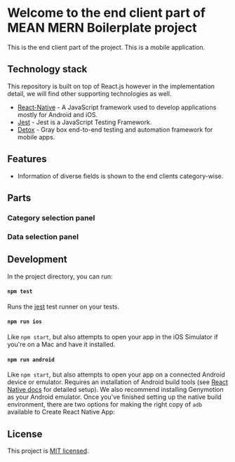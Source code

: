 # Welcome to the end client part of MEAN MERN Boilerplate project

This is the end client part of the project. This is a mobile application.

## Technology stack

This repository is built on top of React.js however in the implementation detail, we will find other supporting technologies as well.

- [React-Native] - A JavaScript framework used to develop applications mostly for Android and iOS.
- [Jest] - Jest is a JavaScript Testing Framework.
- [Detox] - Gray box end-to-end testing and automation framework for mobile apps.

## Features

- Information of diverse fields is shown to the end clients category-wise.

## Parts

### Category selection panel
### Data selection panel

## Development

In the project directory, you can run:

#### `npm test`

Runs the [jest](https://github.com/facebook/jest) test runner on your tests.

#### `npm run ios`

Like `npm start`, but also attempts to open your app in the iOS Simulator if you're on a Mac and have it installed.

#### `npm run android`

Like `npm start`, but also attempts to open your app on a connected Android device or emulator. Requires an installation of Android build tools (see [React Native docs](https://facebook.github.io/react-native/docs/getting-started.html) for detailed setup). We also recommend installing Genymotion as your Android emulator. Once you've finished setting up the native build environment, there are two options for making the right copy of `adb` available to Create React Native App:


## License

This project is [MIT licensed](https://github.com/Saeed1989/mern-mean-web-mobile-boilerplate/blob/main/client_end_mobile/LICENSE).

[node.js]: http://nodejs.org
[express.js]: http://expressjs.com
[docker]: https://www.docker.com
[react]: https://reactjs.org/
[mongodb]: https://www.mongodb.com/
[testing library]: https://testing-library.com/
[axios]: https://github.com/axios/axios
[mongoose]: https://mongoosejs.com/
[swagger]: https://swagger.io/
[jest]: https://jestjs.io/
[super test]: https://github.com/visionmedia/supertest
[Angular]: https://angular.io/
[React-Native]: https://reactnative.dev/
[Detox]: https://wix.github.io/Detox/